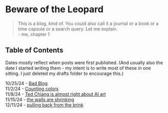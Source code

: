 # Beware of the Leopard

> This is a blog, kind of. You could also call it a journal or a book or a time capsule or a search query. Let me explain.  
> \- me, chapter 1

## Table of Contents

Dates mostly reflect when posts were first published. (And usually also the date I started writing them - my intent is to write most of these in one sitting. I just deleted my drafts folder to encourage this.)

10/25/24 - [Bad Blog](posts/bad_blog/post.md)  
11/2/24 - [Counting colors](posts/counting_colors/post.md)  
11/8/24 - [Ted Chiang is almost right about AI art](posts/chiang_on_ai_art/post.md)  
11/15/24 - [the walls are shrinking](posts/walls_are_shrinking/post.md)  
12/11/24 - [pulling back from the brink](posts/capitalization/post.md)  
